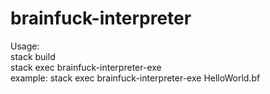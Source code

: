 # brainfuck-interpreter
Usage: <br />
stack build <br />
stack exec brainfuck-interpreter-exe <your brainfuck file name> <br />
    example: stack exec brainfuck-interpreter-exe HelloWorld.bf

